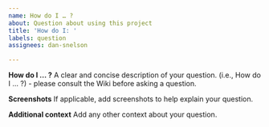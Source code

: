 ```yaml
---
name: How do I … ?
about: Question about using this project
title: 'How do I: '
labels: question
assignees: dan-snelson

---
```


**How do I … ?**
A clear and concise description of your question. (i.e., How do I … ?) - please consult the Wiki before asking a question.

**Screenshots**
If applicable, add screenshots to help explain your question.

**Additional context**
Add any other context about your question.
